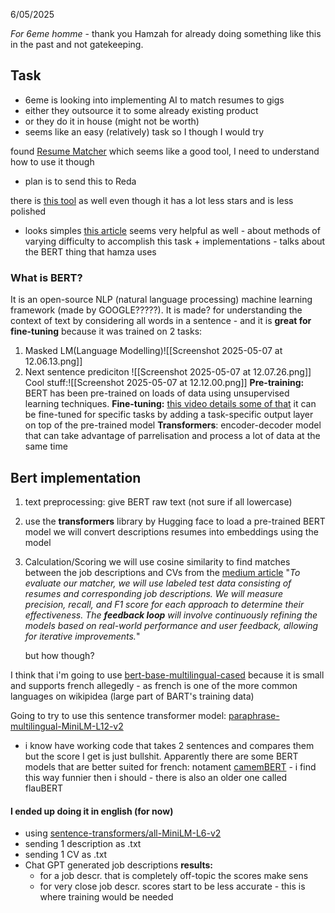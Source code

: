 6/05/2025

*For 6eme homme* - thank you Hamzah for already doing something like this in the past and not gatekeeping. 

## Task
- 6eme is looking into implementing AI to match resumes to gigs
- either they outsource it to some already existing product
- or they do it in house (might not be worth)
- seems like an easy (relatively) task so I though I would try

found [Resume Matcher](https://github.com/srbhr/Resume-Matcher) which seems like a good tool, I need to understand how to use it though 
- plan is to send this to Reda

there is [this tool](https://github.com/kirudang/CV-Job-matching/tree/main) as well even though it has a lot less stars and is less polished
- looks simples
[this article](https://kartikmadan11.medium.com/building-a-job-description-to-resume-matcher-using-natural-language-processing-5a4f5181cfe4) seems very helpful as well - about methods of varying difficulty to accomplish this task + implementations - talks about the BERT thing that hamza uses

### What is BERT?
It is an open-source NLP (natural language processing) machine learning framework (made by GOOGLE?????). It is made? for understanding the context of text by considering all words in a sentence - and it is **great for fine-tuning** because it was trained on 2 tasks:
1. Masked LM(Language Modelling)![[Screenshot 2025-05-07 at 12.06.13.png]]
2. Next sentence prediciton
![[Screenshot 2025-05-07 at 12.07.26.png]]
Cool stuff:![[Screenshot 2025-05-07 at 12.12.00.png]]
**Pre-training:**
	BERT has been pre-trained on loads of data using unsupervised learning techniques.
**Fine-tuning:** [this video details some of that](https://www.youtube.com/watch?v=4QHg8Ix8WWQ&t=309s)
	it can be fine-tuned for specific tasks by adding a task-specific output layer on top of the pre-trained model
**Transformers**:
encoder-decoder model that can take advantage of parrelisation and process a lot of data at the same time
## Bert implementation 
1. text preprocessing:
	give BERT raw text (not sure if all lowercase)
2. use the **transformers** library by Hugging face to load a pre-trained BERT model
	we will convert descriptions resumes into embeddings using the model
3. Calculation/Scoring
	we will use cosine similarity to find matches between the job descriptions and CVs
from the [medium article](https://kartikmadan11.medium.com/building-a-job-description-to-resume-matcher-using-natural-language-processing-5a4f5181cfe4)
	"*To evaluate our matcher, we will use labeled test data consisting of resumes and corresponding job descriptions. We will measure precision, recall, and F1 score for each approach to determine their effectiveness. The **feedback loop** will involve continuously refining the models based on real-world performance and user feedback, allowing for iterative improvements.*"
	
	but how though?

I think that i'm going to use [bert-base-multilingual-cased](https://huggingface.co/google-bert/bert-base-multilingual-cased) because it is small and supports french allegedly - as french is one of the more common languages on wikipidea (large part of BART's training data)

Going to try to use this sentence transformer model: [paraphrase-multilingual-MiniLM-L12-v2](https://huggingface.co/sentence-transformers/paraphrase-multilingual-MiniLM-L12-v2)
- i know have working code that takes 2 sentences and compares them but the score I get is just bullshit.
Apparently there are some BERT models that are better suited for french: notament [camemBERT](https://camembert-model.fr) - i find this way funnier then i should - there is also an older one called flauBERT

#### I ended up doing it in english (for now)
- using [sentence-transformers/all-MiniLM-L6-v2](https://huggingface.co/sentence-transformers/all-MiniLM-L6-v2)
- sending 1 description as .txt
- sending 1 CV as .txt
- Chat GPT generated job descriptions
	**results:**
	- for a job descr. that is completely off-topic the scores make sens
	- for very close job descr. scores start to be less accurate - this is where training would be needed
